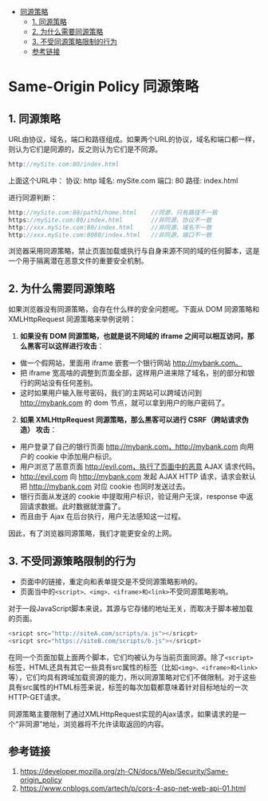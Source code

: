 
<!-- @import "[TOC]" {cmd="toc" depthFrom=1 depthTo=6 orderedList=false} -->

<!-- code_chunk_output -->

* [同源策略](#同源策略)
	* [1. 同源策略](#1-同源策略)
	* [2. 为什么需要同源策略](#2-为什么需要同源策略)
	* [3. 不受同源策略限制的行为](#3-不受同源策略限制的行为)
	* [参考链接](#参考链接)

<!-- /code_chunk_output -->

# Same-Origin Policy 同源策略

## 1. 同源策略
URL由协议，域名，端口和路径组成。如果两个URL的协议，域名和端口都一样，则认为它们是同源的，反之则认为它们是不同源。
```javascript
http://mySite.com:80/index.html
```
上面这个URL中：
协议: http
域名: mySite.com
端口: 80 
路径: index.html

进行同源判断：
```javascript
http://mySite.com:80/path1/home.html    //同源，只有路径不一致
https://mySite.com:80/index.html        //非同源，协议不一致
http://xxx.mySite.com:80/index.html     //非同源，域名不一致
http://xxx.mySite.com:8080/index.html   //非同源，端口不一致
```
浏览器采用同源策略，禁止页面加载或执行与自身来源不同的域的任何脚本，这是一个用于隔离潜在恶意文件的重要安全机制。

## 2. 为什么需要同源策略
如果浏览器没有同源策略，会存在什么样的安全问题呢。下面从 DOM 同源策略和 XMLHttpRequest 同源策略来举例说明：

1. **如果没有 DOM 同源策略，也就是说不同域的 iframe 之间可以相互访问，那么黑客可以这样进行攻击**：
* 做一个假网站，里面用 iframe 嵌套一个银行网站 http://mybank.com。
* 把 iframe 宽高啥的调整到页面全部，这样用户进来除了域名，别的部分和银行的网站没有任何差别。
* 这时如果用户输入账号密码，我们的主网站可以跨域访问到 http://mybank.com 的 dom 节点，就可以拿到用户的账户密码了。

2. **如果 XMLHttpRequest 同源策略，那么黑客可以进行 CSRF（跨站请求伪造） 攻击**：
* 用户登录了自己的银行页面 http://mybank.com，http://mybank.com 向用户的 cookie 中添加用户标识。
* 用户浏览了恶意页面 http://evil.com，执行了页面中的恶意 AJAX 请求代码。
* http://evil.com 向 http://mybank.com 发起 AJAX HTTP 请求，请求会默认把 http://mybank.com 对应 cookie 也同时发送过去。
* 银行页面从发送的 cookie 中提取用户标识，验证用户无误，response 中返回请求数据。此时数据就泄露了。
* 而且由于 Ajax 在后台执行，用户无法感知这一过程。

因此，有了浏览器同源策略，我们才能更安全的上网。

## 3. 不受同源策略限制的行为
* 页面中的链接，重定向和表单提交是不受同源策略影响的。
* 页面当中的`<script>、<img>、<iframe>和<link>`不受同源策略影响。

对于一段JavaScript脚本来说，其源与它存储的地址无关，而取决于脚本被加载的页面。
```javascript
<sricpt src="http://siteA.com/scripts/a.js"></sricpt>
<sricpt src="https://siteB.com/scripts/b.js"></sricpt>
```
在同一个页面加载上面两个脚本，它们均被认为与当前页面同源。除了`<script>`标签，HTML还具有其它一些具有src属性的标签（比如`<img>、<iframe>和<link>`等），它们均具有跨域加载资源的能力，所以同源策略对它们不做限制。对于这些具有src属性的HTML标签来说，标签的每次加载都意味着针对目标地址的一次HTTP-GET请求。

同源策略主要限制了通过XMLHttpRequest实现的Ajax请求，如果请求的是一个“非同源”地址，浏览器将不允许读取返回的内容。

## 参考链接
1. https://developer.mozilla.org/zh-CN/docs/Web/Security/Same-origin_policy
2. https://www.cnblogs.com/artech/p/cors-4-asp-net-web-api-01.html